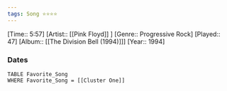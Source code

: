 ```yaml
---
tags: Song ⭐⭐⭐⭐ 
---
```

[Time:: 5:57]
[Artist:: [[Pink Floyd]] ]
[Genre:: Progressive Rock]
[Played:: 47]
[Album:: [[The Division Bell (1994)]]]
[Year:: 1994]
### Dates
````dataview
TABLE Favorite_Song
WHERE Favorite_Song = [[Cluster One]]
````